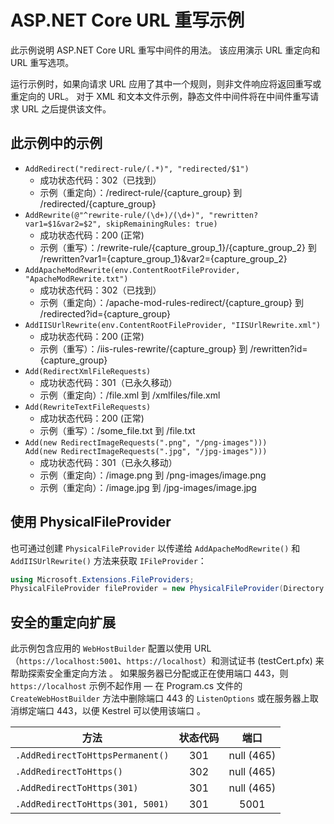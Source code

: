 # <a name="aspnet-core-url-rewriting-sample"></a>ASP.NET Core URL 重写示例

此示例说明 ASP.NET Core URL 重写中间件的用法。 该应用演示 URL 重定向和 URL 重写选项。

运行示例时，如果向请求 URL 应用了其中一个规则，则非文件响应将返回重写或重定向的 URL。 对于 XML 和文本文件示例，静态文件中间件将在中间件重写请求 URL 之后提供该文件。

## <a name="examples-in-this-sample"></a>此示例中的示例

* `AddRedirect("redirect-rule/(.*)", "redirected/$1")`
  - 成功状态代码：302（已找到）
  - 示例（重定向）：/redirect-rule/{capture_group} 到 /redirected/{capture_group}  
* `AddRewrite(@"^rewrite-rule/(\d+)/(\d+)", "rewritten?var1=$1&var2=$2", skipRemainingRules: true)`
  - 成功状态代码：200 (正常)
  - 示例（重写）：/rewrite-rule/{capture_group_1}/{capture_group_2} 到 /rewritten?var1={capture_group_1}&var2={capture_group_2}  
* `AddApacheModRewrite(env.ContentRootFileProvider, "ApacheModRewrite.txt")`
  - 成功状态代码：302（已找到）
  - 示例（重定向）：/apache-mod-rules-redirect/{capture_group} 到 /redirected?id={capture_group}  
* `AddIISUrlRewrite(env.ContentRootFileProvider, "IISUrlRewrite.xml")`
  - 成功状态代码：200 (正常)
  - 示例（重写）：/iis-rules-rewrite/{capture_group} 到 /rewritten?id={capture_group}  
* `Add(RedirectXmlFileRequests)`
  - 成功状态代码：301（已永久移动）
  - 示例（重定向）：/file.xml 到 /xmlfiles/file.xml  
* `Add(RewriteTextFileRequests)`
  - 成功状态代码：200 (正常)
  - 示例（重写）：/some_file.txt 到 /file.txt  
* `Add(new RedirectImageRequests(".png", "/png-images")))`<br>`Add(new RedirectImageRequests(".jpg", "/jpg-images")))`
  - 成功状态代码：301（已永久移动）
  - 示例（重定向）：/image.png 到 /png-images/image.png  
  - 示例（重定向）：/image.jpg 到 /jpg-images/image.jpg  

## <a name="use-a-physicalfileprovider"></a>使用 PhysicalFileProvider

也可通过创建 `PhysicalFileProvider` 以传递给 `AddApacheModRewrite()` 和 `AddIISUrlRewrite()` 方法来获取 `IFileProvider`：

```csharp
using Microsoft.Extensions.FileProviders;
PhysicalFileProvider fileProvider = new PhysicalFileProvider(Directory.GetCurrentDirectory());
```

## <a name="secure-redirection-extensions"></a>安全的重定向扩展

此示例包含应用的 `WebHostBuilder` 配置以使用 URL（`https://localhost:5001`、`https://localhost`）和测试证书 (testCert.pfx) 来帮助探索安全重定向方法  。 如果服务器已分配或正在使用端口 443，则 `https://localhost` 示例不起作用 &mdash; 在 Program.cs 文件的 `CreateWebHostBuilder` 方法中删除端口 443 的 `ListenOptions` 或在服务器上取消绑定端口 443，以便 Kestrel 可以使用该端口  。

| 方法                           | 状态代码 |    端口    |
| -------------------------------- | :---------: | :--------: |
| `.AddRedirectToHttpsPermanent()` |     301     | null (465) |
| `.AddRedirectToHttps()`          |     302     | null (465) |
| `.AddRedirectToHttps(301)`       |     301     | null (465) |
| `.AddRedirectToHttps(301, 5001)` |     301     |    5001    |
